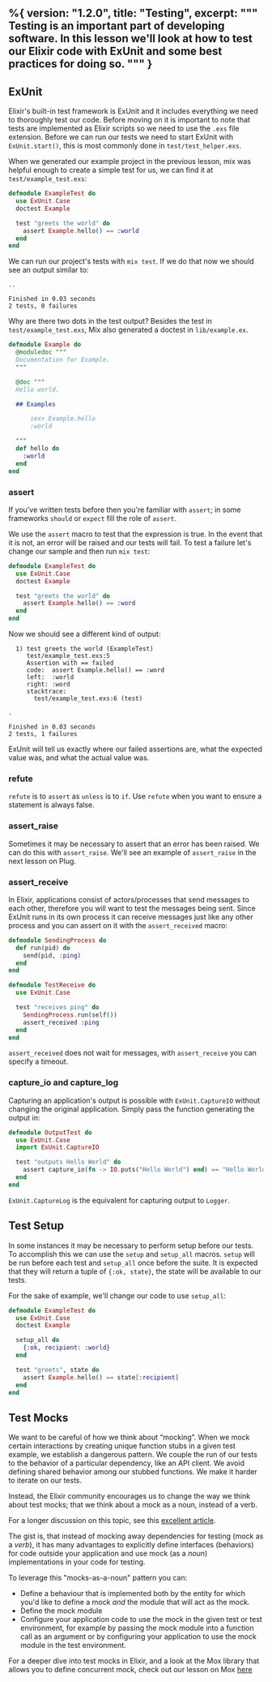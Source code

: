 %{
  version: "1.2.0",
  title: "Testing",
  excerpt: """
  Testing is an important part of developing software.
  In this lesson we'll look at how to test our Elixir code with ExUnit and some best practices for doing so.
  """
}
---

## ExUnit

Elixir's built-in test framework is ExUnit and it includes everything we need to thoroughly test our code.
Before moving on it is important to note that tests are implemented as Elixir scripts so we need to use the `.exs` file extension.
Before we can run our tests we need to start ExUnit with `ExUnit.start()`, this is most commonly done in `test/test_helper.exs`.

When we generated our example project in the previous lesson, mix was helpful enough to create a simple test for us, we can find it at `test/example_test.exs`:

```elixir
defmodule ExampleTest do
  use ExUnit.Case
  doctest Example

  test "greets the world" do
    assert Example.hello() == :world
  end
end
```

We can run our project's tests with `mix test`.
If we do that now we should see an output similar to:

```shell
..

Finished in 0.03 seconds
2 tests, 0 failures
```

Why are there two dots in the test output? Besides the test in `test/example_test.exs`, Mix also generated a doctest in `lib/example.ex`.

```elixir
defmodule Example do
  @moduledoc """
  Documentation for Example.
  """

  @doc """
  Hello world.

  ## Examples

      iex> Example.hello
      :world

  """
  def hello do
    :world
  end
end
```

### assert

If you've written tests before then you're familiar with `assert`; in some frameworks `should` or `expect` fill the role of `assert`.

We use the `assert` macro to test that the expression is true.
In the event that it is not, an error will be raised and our tests will fail.
To test a failure let's change our sample and then run `mix test`:

```elixir
defmodule ExampleTest do
  use ExUnit.Case
  doctest Example

  test "greets the world" do
    assert Example.hello() == :word
  end
end
```

Now we should see a different kind of output:

```shell
  1) test greets the world (ExampleTest)
     test/example_test.exs:5
     Assertion with == failed
     code:  assert Example.hello() == :word
     left:  :world
     right: :word
     stacktrace:
       test/example_test.exs:6 (test)

.

Finished in 0.03 seconds
2 tests, 1 failures
```

ExUnit will tell us exactly where our failed assertions are, what the expected value was, and what the actual value was.

### refute

`refute` is to `assert` as `unless` is to `if`.
Use `refute` when you want to ensure a statement is always false.

### assert_raise

Sometimes it may be necessary to assert that an error has been raised.
We can do this with `assert_raise`.
We'll see an example of `assert_raise` in the next lesson on Plug.

### assert_receive

In Elixir, applications consist of actors/processes that send messages to each other, therefore you will want to test the messages being sent.
Since ExUnit runs in its own process it can receive messages just like any other process and you can assert on it with the `assert_received` macro:

```elixir
defmodule SendingProcess do
  def run(pid) do
    send(pid, :ping)
  end
end

defmodule TestReceive do
  use ExUnit.Case

  test "receives ping" do
    SendingProcess.run(self())
    assert_received :ping
  end
end
```

`assert_received` does not wait for messages, with `assert_receive` you can specify a timeout.

### capture_io and capture_log

Capturing an application's output is possible with `ExUnit.CaptureIO` without changing the original application.
Simply pass the function generating the output in:

```elixir
defmodule OutputTest do
  use ExUnit.Case
  import ExUnit.CaptureIO

  test "outputs Hello World" do
    assert capture_io(fn -> IO.puts("Hello World") end) == "Hello World\n"
  end
end
```

`ExUnit.CaptureLog` is the equivalent for capturing output to `Logger`.

## Test Setup

In some instances it may be necessary to perform setup before our tests.
To accomplish this we can use the `setup` and `setup_all` macros.
`setup` will be run before each test and `setup_all` once before the suite.
It is expected that they will return a tuple of `{:ok, state}`, the state will be available to our tests.

For the sake of example, we'll change our code to use `setup_all`:

```elixir
defmodule ExampleTest do
  use ExUnit.Case
  doctest Example

  setup_all do
    {:ok, recipient: :world}
  end

  test "greets", state do
    assert Example.hello() == state[:recipient]
  end
end
```

## Test Mocks

We want to be careful of how we think about “mocking”. When we mock certain interactions by creating unique function stubs in a given test example, we establish a dangerous pattern. We couple the run of our tests to the behavior of a particular dependency, like an API client. We avoid defining shared behavior among our stubbed functions. We make it harder to iterate on our tests.

Instead, the Elixir community encourages us to change the way we think about test mocks; that we think about a mock as a noun, instead of a verb.

For a longer discussion on this topic, see this [excellent article](http://blog.plataformatec.com.br/2015/10/mocks-and-explicit-contracts/).

The gist is, that instead of mocking away dependencies for testing (mock as a *verb*), it has many advantages to explicitly define interfaces (behaviors) for code outside your application and use mock (as a *noun*) implementations in your code for testing.

To leverage this "mocks-as-a-noun" pattern you can:

* Define a behaviour that is implemented both by the entity for which you'd like to define a mock _and_ the module that will act as the mock.
* Define the mock module
* Configure your application code to use the mock in the given test or test environment, for example by passing the mock module into a function call as an argument or by configuring your application to use the mock module in the test environment.

For a deeper dive into test mocks in Elixir, and a look at the Mox library that allows you to define concurrent mock, check out our lesson on Mox [here](../../libraries/mox)
